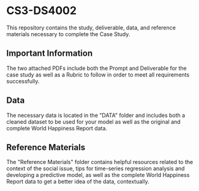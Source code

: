 # CS3-DS4002
This repository contains the study, deliverable, data, and reference materials necessary to complete the Case Study.
## Important Information
The two attached PDFs include both the Prompt and Deliverable for the case study as well as a Rubric to follow in order to meet all requirements successfully. 
## Data
The necessary data is located in the "DATA" folder and includes both a cleaned dataset to be used for your model as well as the original and complete World Happiness Report data. 
## Reference Materials
The "Reference Materials" folder contains helpful resources related to the context of the social issue, tips for time-series regression analysis and developing a predictive model, as well as the complete World Happiness Report data to get a better idea of the data, contextually. 
